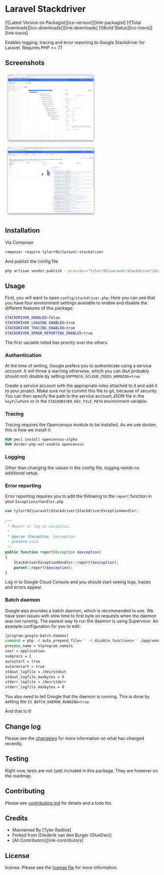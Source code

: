 
# Laravel Stackdriver

[![Latest Version on Packagist][ico-version]][link-packagist]
[![Total Downloads][ico-downloads]][link-downloads]
[![Build Status][ico-travis]][link-travis]

Enables logging, tracing and error reporting to Google Stackdriver for Laravel.
Requires PHP >= 7.1

## Screenshots
<img src="storage/screenshots/screenshot_1.png" alt="Tracing" width="300"/> <img src="storage/screenshots/screenshot_2.png" alt="Error reporting" width="300"/>

## Installation

Via Composer

``` bash
composer require tylerr92/laravel-stackdriver
```

And publish the config file

``` bash
php artisan vendor:publish --provider="tylerr92\Laravel\Stackdriver\StackdriverServiceProvider"
```

## Usage

First, you will want to open `config/stackdriver.php`. Here you can see that you have four environment settings available to enable and disable the different features of this package:

``` bash
STACKDRIVER_ENABLED=false  
STACKDRIVER_LOGGING_ENABLED=true  
STACKDRIVER_TRACING_ENABLED=true
STACKDRIVER_ERROR_REPORTING_ENABLED=true
```

The first variable listed has priority over the others.

### Authentication
At the time of writing, Google prefers you to authenticate using a service account. It will throw a warning otherwise, which you can (but probably should not) disable by setting `SUPPRESS_GCLOUD_CREDS_WARNING=true`

Create a service account with the appropriate roles attached to it and add it to your project. Make sure not to commit this file to git, because of security. You can then specify the path to the service account JSON file in the `keyFilePath` or in the `STACKDRIVER_KEY_FILE_PATH` environment variable.

### Tracing
Tracing requires the Opencensus module to be installed. As we use docker, this is how we install it:

``` Dockerfile
RUN pecl install opencensus-alpha
RUN docker-php-ext-enable opencensus
``` 

### Logging
Other than changing the values in the config file, logging needs no additional setup.

### Error reporting
Error reporting requires you to add the following to the `report` function in your `Exceptions/handler.php` 

``` php
use tylerr92\Laravel\Stackdriver\StackdriverExceptionHandler;

/**  
 * Report or log an exception.
 *
 * @param \Exception  $exception  
 * @return void  
 */
public function report(Exception $exception)  
{  
    StackdriverExceptionHandler::report($exception);  
    parent::report($exception);  
}
```

Log in to Google Cloud Console and you should start seeing logs, traces and errors appear.

### Batch daemon
Google also provides a batch daemon, which is recommended to use. We have seen issues with slow time to first byte on requests when the daemon was not running. 
The easiest way to run the daemon is using Supervisor. An example configuration for you to edit:

```bash
[program:google-batch-daemon]
command = php -d auto_prepend_file='' -d disable_functions='' /app/vendor/bin/google-cloud-batch daemon
process_name = %(program_name)s
user = application
numprocs = 1
autostart = true
autorestart = true
stdout_logfile = /dev/stdout
stdout_logfile_maxbytes = 0
stderr_logfile = /dev/stderr
stderr_logfile_maxbytes = 0
```

You also need to tell Google that the daemon is running. This is done by setting the `IS_BATCH_DAEMON_RUNNING=true`.

And that is it!

## Change log

Please see the [changelog](changelog.md) for more information on what has changed recently.

## Testing

Right now, tests are not (yet) included in this package. They are however on the roadmap.

## Contributing

Please see [contributing.md](contributing.md) for details and a todo list.

## Credits

- Maintained By [Tyler Radlick]
- Forked from [Diederik van den Burger (GlueDev)]
- [All Contributors][link-contributors]

## License

license. Please see the [license file](license.md) for more information.
